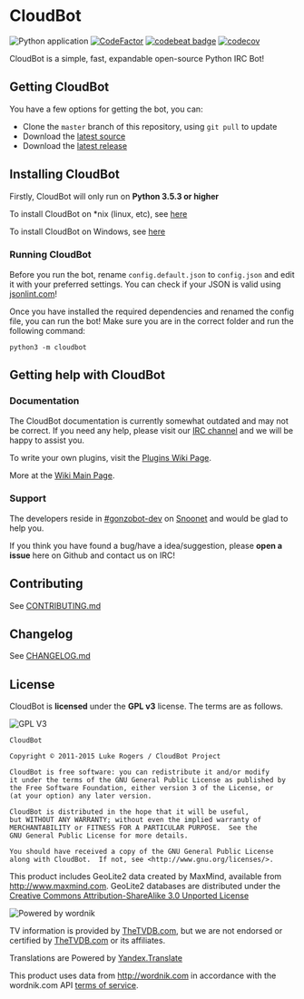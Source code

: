 # CloudBot
![Python application](https://github.com/TotallyNotRobots/CloudBot/workflows/Python%20application/badge.svg)
[![CodeFactor](https://www.codefactor.io/repository/github/totallynotrobots/cloudbot/badge/master)](https://www.codefactor.io/repository/github/totallynotrobots/cloudbot/overview/master)
[![codebeat badge](https://codebeat.co/badges/80316f30-26c0-44ec-b228-9158815d1995)](https://codebeat.co/projects/github-com-totallynotrobots-cloudbot-master)
[![codecov](https://codecov.io/gh/TotallyNotRobots/CloudBot/branch/master/graph/badge.svg)](https://codecov.io/gh/TotallyNotRobots/CloudBot)

CloudBot is a simple, fast, expandable open-source Python IRC Bot!

## Getting CloudBot

You have a few options for getting the bot, you can:
* Clone the `master` branch of this repository, using `git pull` to update
* Download the [latest source]
* Download the [latest release]

## Installing CloudBot

Firstly, CloudBot will only run on **Python 3.5.3 or higher**

To install CloudBot on *nix (linux, etc), see [here](docs/installing/nix.md)

To install CloudBot on Windows, see [here](docs/installing/win.md)


### Running CloudBot

Before you run the bot, rename `config.default.json` to `config.json` and edit it with your preferred settings. You can check if your JSON is valid using [jsonlint.com](http://jsonlint.com/)!

Once you have installed the required dependencies and renamed the config file, you can run the bot! Make sure you are in the correct folder and run the following command:

```
python3 -m cloudbot
```

## Getting help with CloudBot

### Documentation

The CloudBot documentation is currently somewhat outdated and may not be correct. If you need any help, please visit our [IRC channel](#support) and we will be happy to assist you.

To write your own plugins, visit the [Plugins Wiki Page](https://github.com/TotallyNotRobots/CloudBot/wiki/Writing-your-first-command-plugin).

More at the [Wiki Main Page](https://github.com/TotallyNotRobots/CloudBot/wiki).

### Support

The developers reside in [#gonzobot-dev](https://webchat.snoonet.org/#gonzobot-dev) on [Snoonet](https://snoonet.org) and would be glad to help you.

If you think you have found a bug/have a idea/suggestion, please **open a issue** here on Github and contact us on IRC!

## Contributing

See [CONTRIBUTING.md](CONTRIBUTING.md)

## Changelog

See [CHANGELOG.md](CHANGELOG.md)

## License

CloudBot is **licensed** under the **GPL v3** license. The terms are as follows.

![GPL V3](https://www.gnu.org/graphics/gplv3-127x51.png)

    CloudBot

    Copyright © 2011-2015 Luke Rogers / CloudBot Project

    CloudBot is free software: you can redistribute it and/or modify
    it under the terms of the GNU General Public License as published by
    the Free Software Foundation, either version 3 of the License, or
    (at your option) any later version.

    CloudBot is distributed in the hope that it will be useful,
    but WITHOUT ANY WARRANTY; without even the implied warranty of
    MERCHANTABILITY or FITNESS FOR A PARTICULAR PURPOSE.  See the
    GNU General Public License for more details.

    You should have received a copy of the GNU General Public License
    along with CloudBot.  If not, see <http://www.gnu.org/licenses/>.

This product includes GeoLite2 data created by MaxMind, available from
<a href="http://www.maxmind.com">http://www.maxmind.com</a>. GeoLite2 databases are distributed under the [Creative Commons Attribution-ShareAlike 3.0 Unported License](https://creativecommons.org/licenses/by-sa/3.0/)

![Powered by wordnik](https://www.wordnik.com/img/wordnik_badge_a1.png)

TV information is provided by [TheTVDB.com], but we are not endorsed or certified by [TheTVDB.com] or its affiliates.

Translations are Powered by [Yandex.Translate](https://translate.yandex.com)

This product uses data from <a href="http://wordnik.com">http://wordnik.com</a> in accordance with the wordnik.com API <a href="http://developer.wordnik.com/#!/terms">terms of service</a>.

[latest source]: https://github.com/TotallyNotRobots/CloudBot/archive/master.zip
[latest release]: https://github.com/TotallyNotRobots/CloudBot/releases/latest
[TheTVDB.com]: https://thetvdb.com/
